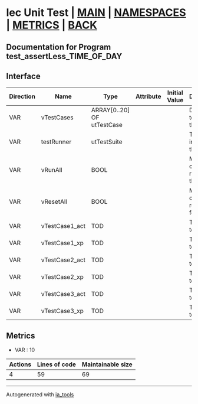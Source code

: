 # Iec Unit Test | [MAIN] | [NAMESPACES] | [METRICS] | [BACK]  

## Documentation for Program test_assertLess_TIME_OF_DAY  

## Interface  

| Direction | Name | Type | Attribute | Initial Value | Documentation |
| --------- | ---- | ---- | --------- | ------------- | ------------- |
| VAR | vTestCases | ARRAY[0..20] OF utTestCase |  |  | Definition of all test cases for this POU |  
| VAR | testRunner | utTestSuite |  |  | Test Suite fb instance to run the tests |  
| VAR | vRunAll | BOOL |  |  | Manual command to run all tests for this POU |  
| VAR | vResetAll | BOOL |  |  | Manual command to reset all tests for this POU |  
| VAR | vTestCase1_act | TOD |  |  | Test data 1 of test case 1 |  
| VAR | vTestCase1_xp | TOD |  |  | Test data 2 of test case 1 |  
| VAR | vTestCase2_act | TOD |  |  | Test data 1 of test case 2 |  
| VAR | vTestCase2_xp | TOD |  |  | Test data 2 of test case 2 |  
| VAR | vTestCase3_act | TOD |  |  | Test data 1 of test case 3 |  
| VAR | vTestCase3_xp | TOD |  |  | Test data 2 of test case 3 |  


## Metrics  

- VAR : 10

| Actions | Lines of code | Maintainable size |
| ------- | ------------- | ----------------- |
| 4 | 59 | 69 |

---
Autogenerated with [ia_tools](https://github.com/tkucic/ia_tools)  

[MAIN]: ../../../../index.md
[NAMESPACES]: ../../nsList.md
[METRICS]: ../../../metrics.md
[BACK]: ../nsMain.md
